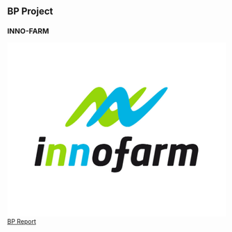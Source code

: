 ## BP Project 
### INNO-FARM 
![Logo](https://github.com/INNO-FARM/INNO-FARM.io/blob/main/innofarm.png)
[BP Report](https://github.com/INNO-FARM/INNO-FARM.io/blob/main/OneNote.pdf) 
